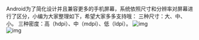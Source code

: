 Android为了简化设计并且兼容更多的手机屏幕，系统依照尺寸和分辨率对屏幕进行了区分，小编为大家整理如下，希望大家多多支持哦：
三种尺寸：大、中、小。
三种密度：高（hdpi）、中（mdpi）、低（ldpi）。
![img](http://emanual.github.io/md-android/img/media_screen/01_screen.jpg)   
![img](http://emanual.github.io/md-android/img/media_screen/01_screen2.jpg)  